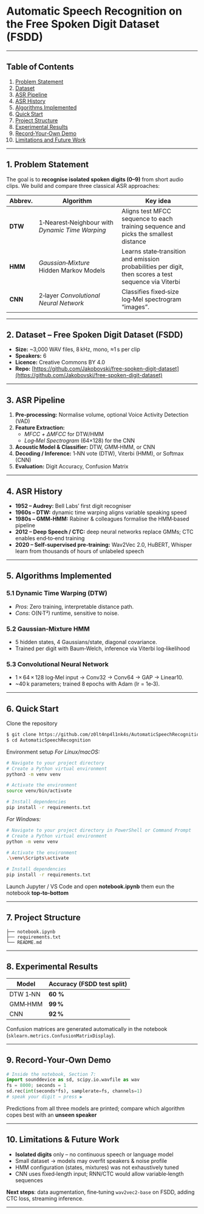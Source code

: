 # Automatic Speech Recognition on the Free Spoken Digit Dataset (FSDD)

---

## Table of Contents

1. [Problem Statement](#problem-statement)
2. [Dataset](#dataset)
3. [ASR Pipeline](#asr-pipeline)
4. [ASR History](#asr-history)
5. [Algorithms Implemented](#algorithms-implemented)
6. [Quick Start](#quick-start)
7. [Project Structure](#project-structure)
8. [Experimental Results](#experimental-results)
9. [Record‑Your‑Own Demo](#record‑your‑own-demo)
10. [Limitations and Future Work](#limitations-and-future-work)

---

## 1. Problem Statement

The goal is to **recognise isolated spoken digits (0–9)** from short audio clips.  We build and compare three classical ASR approaches:

| Abbrev. | Algorithm                                       | Key idea                                                                                               |
| ------- | ----------------------------------------------- | ------------------------------------------------------------------------------------------------------ |
| **DTW** | 1‑Nearest‑Neighbour with *Dynamic Time Warping* | Aligns test MFCC sequence to each training sequence and picks the smallest distance                    |
| **HMM** | *Gaussian‑Mixture* Hidden Markov Models         | Learns state‑transition and emission probabilities per digit, then scores a test sequence via Viterbi   |
| **CNN** | 2‑layer *Convolutional Neural Network*          | Classifies fixed‑size log‑Mel spectrogram “images”.                                                   |

---

## 2. Dataset – Free Spoken Digit Dataset (FSDD)

- **Size:** \~3,000 WAV files, 8 kHz, mono, ≈1 s per clip
- **Speakers:** 6
- **Licence:** Creative Commons BY 4.0
- **Repo:** [https://github.com/Jakobovski/free-spoken-digit-dataset](https://github.com/Jakobovski/free-spoken-digit-dataset)

---

## 3. ASR Pipeline

1. **Pre‑processing:**  Normalise volume, optional Voice Activity Detection (VAD)
2. **Feature Extraction:**
   - *MFCC + ΔMFCC* for DTW/HMM
   - *Log‑Mel Spectrogram* (64×128) for the CNN
3. **Acoustic Model & Classifier:** DTW, GMM‑HMM, or CNN
4. **Decoding / Inference:**  1‑NN vote (DTW), Viterbi (HMM), or Softmax (CNN)
5. **Evaluation:**  Digit Accuracy, Confusion Matrix

---

## 4. ASR History
- **1952 – Audrey:** Bell Labs’ first digit recogniser
- **1960s – DTW:** dynamic time warping aligns variable speaking speed
- **1980s – GMM‑HMM:** Rabiner & colleagues formalise the HMM‑based pipeline
- **2012 – Deep Speech / CTC:** deep neural networks replace GMMs; CTC enables end‑to‑end training
- **2020 – Self‑supervised pre‑training:** Wav2Vec 2.0, HuBERT, Whisper learn from thousands of hours of unlabeled speech

---

## 5. Algorithms Implemented

### 5.1 Dynamic Time Warping (DTW)

- *Pros*: Zero training, interpretable distance path.
- *Cons*: O(N·T²) runtime, sensitive to noise.

### 5.2 Gaussian‑Mixture HMM

- 5 hidden states, 4 Gaussians/state, diagonal covariance.
- Trained per digit with Baum‑Welch, inference via Viterbi log‑likelihood

### 5.3 Convolutional Neural Network

- 1 × 64 × 128 log‑Mel input → Conv32 → Conv64 → GAP → Linear10.
- \~40 k parameters; trained 8 epochs with Adam (lr = 1e‑3).

---

## 6. Quick Start

Clone the repository
```bash
$ git clone https://github.com/z0lt4np4l1nk4s/AutomaticSpeechRecognition
$ cd AutomaticSpeechRecognition
```
Environment setup
*For Linux/macOS:*
```bash
# Navigate to your project directory
# Create a Python virtual environment
python3 -m venv venv

# Activate the environment
source venv/bin/activate

# Install dependencies
pip install -r requirements.txt
```

*For Windows:*
```bash
# Navigate to your project directory in PowerShell or Command Prompt
# Create a Python virtual environment
python -m venv venv

# Activate the environment
.\venv\Scripts\activate

# Install dependencies
pip install -r requirements.txt
```

Launch Jupyter / VS Code and open **notebook.ipynb** them eun the notebook **top‑to‑bottom**

---

## 7. Project Structure

```text
├── notebook.ipynb
├── requirements.txt
└── README.md
```

---

## 8. Experimental Results

| Model    | Accuracy (FSDD test split) |
| -------- | -------------------------- |
| DTW 1‑NN | **60 %**                   |
| GMM‑HMM  | **99 %**                   |
| CNN      | **92 %**                   |

Confusion matrices are generated automatically in the notebook (`sklearn.metrics.ConfusionMatrixDisplay`).

---

## 9. Record‑Your‑Own Demo

```python
# Inside the notebook, Section 7:
import sounddevice as sd, scipy.io.wavfile as wav
fs = 8000; seconds = 1
sd.rec(int(seconds*fs), samplerate=fs, channels=1)
# speak your digit → press ▶
```

Predictions from all three models are printed; compare which algorithm copes best with an **unseen speaker**

---

## 10. Limitations & Future Work

- **Isolated digits** only – no continuous speech or language model
- Small dataset → models may overfit speakers & noise profile
- HMM configuration (states, mixtures) was not exhaustively tuned
- CNN uses fixed‑length input; RNN/CTC would allow variable‑length sequences

**Next steps**: data augmentation, fine‑tuning `wav2vec2‑base` on FSDD, adding CTC loss, streaming inference.

---

